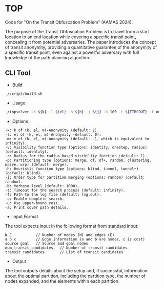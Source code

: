 # TOP

Code for "On the Transit Obfuscation Problem" (AAMAS 2024). 

The purpose of the Transit Obfuscation Problem is to travel from a start location to an end location while covering a specific transit point, concealing it from potential adversaries. The paper introduces the concept of transit anonymity, providing a quantitative guarantee of the anonymity of a specific transit point, even against a powerful adversary with full knowledge of the path planning algorithm.

## CLI Tool

- Build

```
./script/build.sh
```

- Usage

```bash
./topsolver -k ${k} -l ${el} -h ${h} -j ${j} -b 100 -t ${TIMEOUT} -f output.out -c -u < input.in
```

- Options

```
-k: k of (k, el, m)-Anonymity (default: 2).
-l: el of (k, el, m)-Anonymity (default: 0).
-m: m of (k, el, m)-Anonymity (default: -1, which is equivalent to infinity).
-v: Visibility function type (options: identity, onestep, radius) (default: identity).
-r: Radius for the radius-based visibility function (default: 1).
-p: Partitioning type (options: merge, df, df+, random, clustering, naive, wrp) (default: merge).
-h: Heuristic function type (options: blind, tunnel, tunnel+) (default: blind).
-j: Order type for partition merging (options: random) (default: random).
-b: Verbose level (default: 1000).
-t: Timeout for the search process (default: infinity).
-f: Path to the log file (default: log.out).
-c: Enable complete search.
-u: Use upper-bound cost.
-a: Print cover path details.
```

- Input Format

The tool expects input in the following format from standard input:

```
N E           // Number of nodes (N) and edges (E)
a b c         // Edge information (a and b are nodes, c is cost)
source goal   // Source and goal nodes
num_transit_candidates   // Number of transit candidates
transit_candidates       // List of transit candidates
```

- Output

The tool outputs details about the setup and, if successful, information about the optimal partition, including the partition type, the number of nodes expanded, and the elements within each partition.


